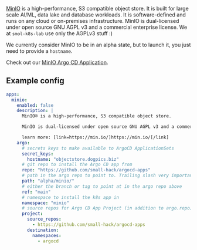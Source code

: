 [MinIO](https://min.io/) is a high-performance, S3 compatible object store. It is built for large scale AI/ML, data lake and database workloads. It is software-defined and runs on any cloud or on-premises infrastructure. MinIO is dual-licensed under open source GNU AGPL v3 and a commercial enterprise license. We at `smol-k8s-lab` use only the AGPLv3 stuff :)

We currently consider MinIO to be in an alpha state, but to launch it, you just need to provide a `hostname`.

Check out our [MinIO Argo CD Application](https://github.com/small-hack/argocd-apps/tree/main/alpha/minio).

## Example config

```yaml
apps:
  minio:
    enabled: false
    description: |
      MinIO®️ is a high-performance, S3 compatible object store.

      MinIO is dual-licensed under open source GNU AGPL v3 and a commercial enterprise license.

      learn more: [link=https://min.io/]https://min.io/[/link]
    argo:
      # secrets keys to make available to ArgoCD ApplicationSets
      secret_keys:
        hostname: "objectstore.dogpics.biz"
      # git repo to install the Argo CD app from
      repo: "https://github.com/small-hack/argocd-apps"
      # path in the argo repo to point to. Trailing slash very important!
      path: "alpha/minio/"
      # either the branch or tag to point at in the argo repo above
      ref: "main"
      # namespace to install the k8s app in
      namespace: "minio"
      # source repos for Argo CD App Project (in addition to argo.repo)
      project:
        source_repos:
          - https://github.com/small-hack/argocd-apps
        destination:
          namespaces:
            - argocd
```
